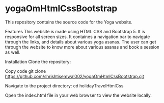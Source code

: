 # yogaOmHtmlCssBootstrap

This repository contains the source code for the Yoga website. 

Features
This website is made using HTML CSS and Bootstrap 5. It is responsive for all screen sizes.
It containes a navigation bar to navigate through the links, and details about various yoga asanas. The user can get through the website to know more about various asanas and book a session as well. 

Installation Clone the repository:

Copy code git clone https://github.com/shrishtisemwal002/yogaOmHtmlCssBootstrap.git

Navigate to the project directory: cd holidayTravelHtmlCss

Open the index.html file in your web browser to view the website locally.
